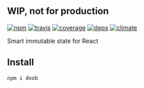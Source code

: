WIP, not for production
---

[![npm](https://img.shields.io/npm/v/mistadikay/doob.svg?style=flat-square)](https://www.npmjs.com/package/doob)
[![travis](http://img.shields.io/travis/mistadikay/doob.svg?style=flat-square)](https://travis-ci.org/mistadikay/doob)
[![coverage](http://img.shields.io/coveralls/mistadikay/doob/master.svg?style=flat-square)](https://coveralls.io/r/mistadikay/doob)
[![deps](http://img.shields.io/david/mistadikay/doob.svg?style=flat-square)](https://david-dm.org/mistadikay/doob)
[![climate](https://img.shields.io/codeclimate/github/kabisaict/flow.svg?style=flat-square)](https://codeclimate.com/github/mistadikay/doob)

Smart immutable state for React

## Install

```
npm i doob
```
